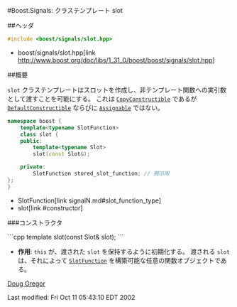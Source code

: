 #Boost.Signals: クラステンプレート slot

##ヘッダ

```cpp
#include <boost/signals/slot.hpp>
```
* boost/signals/slot.hpp[link http://www.boost.org/doc/libs/1_31_0/boost/boost/signals/slot.hpp]

##概要

`slot` クラステンプレートはスロットを作成し、非テンプレート関数への実引数として渡すことを可能にする。
これは [`CopyConstructible`](http://www.sgi.com/tech/stl/CopyConstructible.html) であるが [`DefaultConstructible`](http://www.sgi.com/tech/stl/DefaultConstructible.html) ならびに [`Assignable`](http://www.sgi.com/tech/stl/Assignable.html) ではない。

```cpp
namespace boost {
	template<typename SlotFunction>
	class slot {
	public:
		template<typename Slot>
		slot(const Slot&);

	private:
		SlotFunction stored_slot_function; // 開示用
};
}
```
* SlotFunction[link signalN.md#slot_function_type]
* slot[link #constructor]

###コンストラクタ

<a name="constructor">
```cpp
template<typename Slot>
slot(const Slot& slot);
```
</a>

- **作用**: `this` が、渡された `slot` を保持するように初期化する。
	渡される `slot` は、それによって [`SlotFunction`](signalN.md#slot_function_type) を構築可能な任意の関数オブジェクトである。

[Doug Gregor](http://www.cs.rpi.edu/~gregod)

Last modified: Fri Oct 11 05:43:10 EDT 2002

